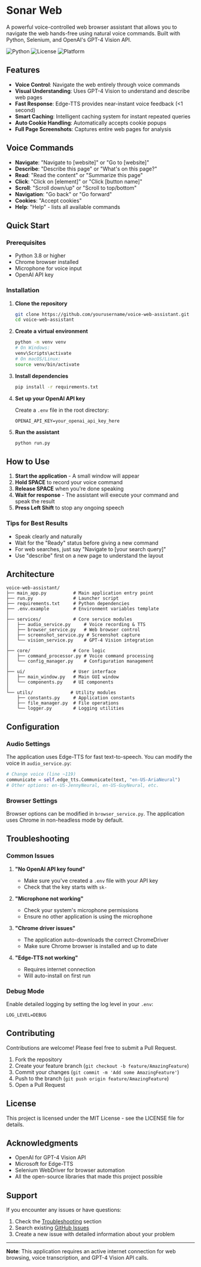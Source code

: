 # Sonar Web

A powerful voice-controlled web browser assistant that allows you to navigate the web hands-free using natural voice commands. Built with Python, Selenium, and OpenAI's GPT-4 Vision API.

![Python](https://img.shields.io/badge/python-v3.8+-blue.svg)
![License](https://img.shields.io/badge/license-MIT-green.svg)
![Platform](https://img.shields.io/badge/platform-Windows%20%7C%20Linux%20%7C%20macOS-lightgrey.svg)

## Features

- **Voice Control**: Navigate the web entirely through voice commands
- **Visual Understanding**: Uses GPT-4 Vision to understand and describe web pages
- **Fast Response**: Edge-TTS provides near-instant voice feedback (<1 second)
- **Smart Caching**: Intelligent caching system for instant repeated queries
- **Auto Cookie Handling**: Automatically accepts cookie popups
- **Full Page Screenshots**: Captures entire web pages for analysis

## Voice Commands

- **Navigate**: "Navigate to [website]" or "Go to [website]"
- **Describe**: "Describe this page" or "What's on this page?"
- **Read**: "Read the content" or "Summarize this page"
- **Click**: "Click on [element]" or "Click [button name]"
- **Scroll**: "Scroll down/up" or "Scroll to top/bottom"
- **Navigation**: "Go back" or "Go forward"
- **Cookies**: "Accept cookies"
- **Help**: "Help" - lists all available commands

## Quick Start

### Prerequisites

- Python 3.8 or higher
- Chrome browser installed
- Microphone for voice input
- OpenAI API key

### Installation

1. **Clone the repository**
   ```bash
   git clone https://github.com/yourusername/voice-web-assistant.git
   cd voice-web-assistant
   ```

2. **Create a virtual environment**
   ```bash
   python -m venv venv
   # On Windows:
   venv\Scripts\activate
   # On macOS/Linux:
   source venv/bin/activate
   ```

3. **Install dependencies**
   ```bash
   pip install -r requirements.txt
   ```

4. **Set up your OpenAI API key**
   
   Create a `.env` file in the root directory:
   ```
   OPENAI_API_KEY=your_openai_api_key_here
   ```

5. **Run the assistant**
   ```bash
   python run.py
   ```

## How to Use

1. **Start the application** - A small window will appear
2. **Hold SPACE** to record your voice command
3. **Release SPACE** when you're done speaking
4. **Wait for response** - The assistant will execute your command and speak the result
5. **Press Left Shift** to stop any ongoing speech

### Tips for Best Results

- Speak clearly and naturally
- Wait for the "Ready" status before giving a new command
- For web searches, just say "Navigate to [your search query]"
- Use "describe" first on a new page to understand the layout

## Architecture

```
voice-web-assistant/
├── main_app.py          # Main application entry point
├── run.py               # Launcher script
├── requirements.txt     # Python dependencies
├── .env.example         # Environment variables template
│
├── services/            # Core service modules
│   ├── audio_service.py     # Voice recording & TTS
│   ├── browser_service.py   # Web browser control
│   ├── screenshot_service.py # Screenshot capture
│   └── vision_service.py    # GPT-4 Vision integration
│
├── core/                # Core logic
│   ├── command_processor.py # Voice command processing
│   └── config_manager.py    # Configuration management
│
├── ui/                  # User interface
│   ├── main_window.py   # Main GUI window
│   └── components.py    # UI components
│
└── utils/              # Utility modules
    ├── constants.py     # Application constants
    ├── file_manager.py  # File operations
    └── logger.py        # Logging utilities
```

## Configuration

### Audio Settings

The application uses Edge-TTS for fast text-to-speech. You can modify the voice in `audio_service.py`:

```python
# Change voice (line ~119)
communicate = self.edge_tts.Communicate(text, "en-US-AriaNeural")
# Other options: en-US-JennyNeural, en-US-GuyNeural, etc.
```

### Browser Settings

Browser options can be modified in `browser_service.py`. The application uses Chrome in non-headless mode by default.

## Troubleshooting

### Common Issues

1. **"No OpenAI API key found"**
   - Make sure you've created a `.env` file with your API key
   - Check that the key starts with `sk-`

2. **"Microphone not working"**
   - Check your system's microphone permissions
   - Ensure no other application is using the microphone

3. **"Chrome driver issues"**
   - The application auto-downloads the correct ChromeDriver
   - Make sure Chrome browser is installed and up to date

4. **"Edge-TTS not working"**
   - Requires internet connection
   - Will auto-install on first run

### Debug Mode

Enable detailed logging by setting the log level in your `.env`:
```
LOG_LEVEL=DEBUG
```

## Contributing

Contributions are welcome! Please feel free to submit a Pull Request.

1. Fork the repository
2. Create your feature branch (`git checkout -b feature/AmazingFeature`)
3. Commit your changes (`git commit -m 'Add some AmazingFeature'`)
4. Push to the branch (`git push origin feature/AmazingFeature`)
5. Open a Pull Request

## License

This project is licensed under the MIT License - see the LICENSE file for details.

## Acknowledgments

- OpenAI for GPT-4 Vision API
- Microsoft for Edge-TTS
- Selenium WebDriver for browser automation
- All the open-source libraries that made this project possible

## Support

If you encounter any issues or have questions:

1. Check the [Troubleshooting](#-troubleshooting) section
2. Search existing [GitHub Issues](https://github.com/yourusername/voice-web-assistant/issues)
3. Create a new issue with detailed information about your problem

---

**Note**: This application requires an active internet connection for web browsing, voice transcription, and GPT-4 Vision API calls.